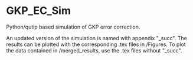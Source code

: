 # GKP_EC_Sim
Python/qutip based simulation of GKP error correction.

An updated version of the simulation is named with appendix "_succ". The results can be plotted with the corresponding .tex files in /Figures.
To plot the data contained in /merged_results, use the .tex files without "_succ".
